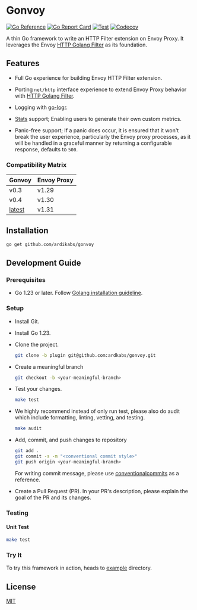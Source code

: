 # Gonvoy

[![Go Reference](https://pkg.go.dev/badge/github.com/ardikabs/gonvoy.svg)](https://pkg.go.dev/github.com/ardikabs/gonvoy)
[![Go Report Card](https://goreportcard.com/badge/github.com/ardikabs/gonvoy)](https://goreportcard.com/report/github.com/ardikabs/gonvoy)
[![Test](https://github.com/ardikabs/gonvoy/actions/workflows/test.yaml/badge.svg?branch=main)](https://github.com/ardikabs/gonvoy/actions/workflows/test.yaml)
[![Codecov](https://codecov.io/gh/ardikabs/gonvoy/branch/main/graph/badge.svg)](https://codecov.io/gh/ardikabs/gonvoy)

A thin Go framework to write an HTTP Filter extension on Envoy Proxy. It leverages the Envoy [HTTP Golang Filter](https://www.envoyproxy.io/docs/envoy/latest/configuration/http/http_filters/golang_filter) as its foundation.

## Features

* Full Go experience for building Envoy HTTP Filter extension.

* Porting `net/http` interface experience to extend Envoy Proxy behavior with [HTTP Golang Filter](https://www.envoyproxy.io/docs/envoy/latest/configuration/http/http_filters/golang_filter).

* Logging with [go-logr](https://github.com/go-logr/logr).

* [Stats](https://www.envoyproxy.io/docs/envoy/latest/intro/arch_overview/observability/statistics#arch-overview-statistics) support; Enabling users to generate their own custom metrics.

* Panic-free support; If a panic does occur, it is ensured that it won't break the user experience, particularly the Envoy proxy processes, as it will be handled in a graceful manner by returning a configurable response, defaults to `500`.

### Compatibility Matrix

| Gonvoy | Envoy Proxy |
|-----------------|-----------------|
| v0.3 | v1.29 |
| v0.4 | v1.30 |
| [latest](https://github.com/ardikabs/gonvoy) | v1.31 |

## Installation

```bash
go get github.com/ardikabs/gonvoy
```

## Development Guide

### Prerequisites

* Go 1.23 or later. Follow [Golang installation guideline](https://golang.org/doc/install).

### Setup

* Install Git.

* Install Go 1.23.

* Clone the project.

    ```bash
    git clone -b plugin git@github.com:ardkabs/gonvoy.git
    ```

* Create a meaningful branch

    ```bash
    git checkout -b <your-meaningful-branch>
    ```

* Test your changes.

    ```bash
    make test
    ```

* We highly recommend instead of only run test, please also do audit which include formatting, linting, vetting, and testing.

    ```bash
    make audit
    ```

* Add, commit, and push changes to repository

    ```bash
    git add .
    git commit -s -m "<conventional commit style>"
    git push origin <your-meaningful-branch>
    ```

    For writing commit message, please use [conventionalcommits](https://www.conventionalcommits.org/en/v1.0.0/) as a reference.

* Create a Pull Request (PR). In your PR's description, please explain the goal of the PR and its changes.

### Testing

#### Unit Test

```bash
make test
```

### Try It

To try this framework in action, heads to [example](./example) directory.

## License

[MIT](./LICENSE)
